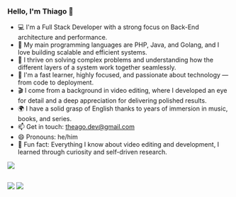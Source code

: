 ### Hello, I'm Thiago 👋
- 💻 I'm a Full Stack Developer with a strong focus on Back-End architecture and performance.
- 🔧 My main programming languages are PHP, Java, and Golang, and I love building scalable and efficient systems.
- 🚀 I thrive on solving complex problems and understanding how the different layers of a system work together seamlessly.
- 🎯 I'm a fast learner, highly focused, and passionate about technology — from code to deployment.
- 🎬 I come from a background in video editing, where I developed an eye for detail and a deep appreciation for delivering polished results.
- 🌍 I have a solid grasp of English thanks to years of immersion in music, books, and series.
- 📫 Get in touch: theago.dev@gmail.com
- 😄 Pronouns: he/him
- 🌱 Fun fact: Everything I know about video editing and development, I learned through curiosity and self-driven research.

<div>
  <img src="[https://timelinecovers.pro/facebook-cover/download/steven-universe-ending-background-facebook-cover.jpg](https://chromosphere-la.com/wp-content/uploads/2020/07/album_vol2banner-1920x480.jpg)" />
</div>
  
  ##
<div> 
  <a href = "mailto:theago.dev@gmail.com"><img src="https://img.shields.io/badge/-Gmail-%23333?style=for-the-badge&logo=gmail&logoColor=white" target="_blank"></a>
  <a href="https://www.linkedin.com/in/thetheago" target="_blank"><img src="https://img.shields.io/badge/-LinkedIn-%230077B5?style=for-the-badge&logo=linkedin&logoColor=white" target="_blank"></a>
</div>
